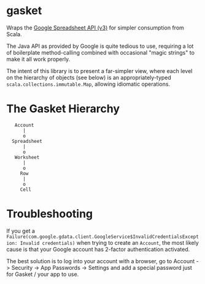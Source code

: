gasket
======

Wraps the [Google Spreadsheet API (v3)](https://developers.google.com/google-apps/spreadsheets/) for simpler consumption from Scala.

The Java API as provided by Google is quite tedious to use, requiring a lot of boilerplate method-calling
combined with occasional "magic strings" to make it all work properly.

The intent of this library is to present a far-simpler view, where each level on the hierarchy of objects (see below)
is an appropriately-typed ```scala.collections.immutable.Map```, allowing idiomatic operations.


The Gasket Hierarchy
====================
```
   Account
      |
      o
  Spreadsheet
      |
      o
   Worksheet
      |
      o
     Row
      |
      o
     Cell
```

Troubleshooting
===============

If you get a ```Failure(com.google.gdata.client.GoogleService$InvalidCredentialsException: Invalid credentials)``` when trying to
create an ```Account```, the most likely cause is that your Google account has 2-factor authentication activated.

The best solution is to log into your account with a browser, go to Account -> Security -> App Passwords -> Settings and
add a special password just for Gasket / your app to use.

